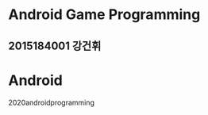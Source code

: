 Android Game Programming
================
2015184001 강건휘
----------------

# Android
2020androidprogramming
